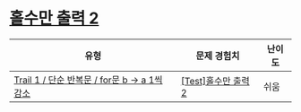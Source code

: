 # [홀수만 출력 2](https://www.codetree.ai/trails/complete/curated-cards/test-output-only-odd-2)

|유형|문제 경험치|난이도|
|---|---|---|
|[Trail 1 / 단순 반복문 / for문 b → a 1씩 감소](https://www.codetree.ai/trail-info/novice-low/)|[[Test]홀수만 출력 2](https://www.codetree.ai/trails/complete/curated-cards/test-output-only-odd-2/)|쉬움|

